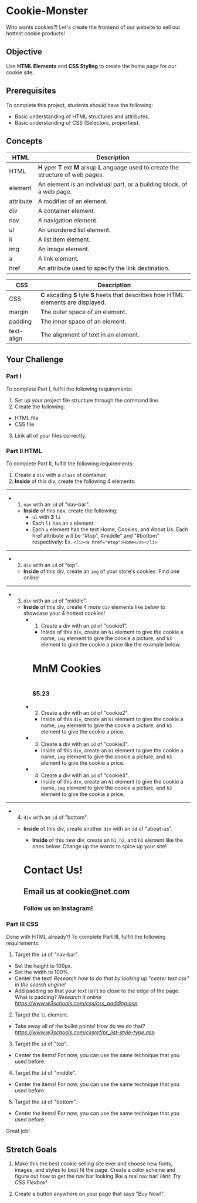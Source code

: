 # Cookie-Monster

Who wants cookies?! Let's create the frontend of our website to sell our hottest cookie products!

## Objective

Use **HTML Elements** and **CSS Styling** to create the home page for our cookie site.

## Prerequisites

To complete this project, students should have the following:
* Basic understanding of HTML structures and attributes.
* Basic understanding of CSS (Selectors, properties).

## Concepts

HTML | Description
-----|------------
HTML | **H** yper **T** ext **M** arkup **L** anguage used to create the structure of web pages.
element | An element is an individual part, or a building block, of a web page.
attribute | A modifier of an element.
div | A container element.
nav | A navigation element.
ul | An unordered list element.
li | A list item element.
img | An image element.
a | A link element.
href | An attribute used to specify the link destination.

CSS | Description
----|------------
CSS | **C** ascading **S** tyle **S** heets that describes how HTML elements are displayed.
margin |  The outer space of an element.
padding | The inner space of an element.
text-align | The alignment of text in an element.

## Your Challenge

### Part I

To complete Part I, fulfill the following requirements:
1. Set up your project file structure through the command line.
2. Create the following:
* HTML file
* CSS file
3. Link all of your files correctly.

### Part II HTML

To complete Part II, fulfill the following requirements:

1. Create a ```div``` with a ```class``` of container.
2. **Inside** of this div, create the following 4 elements:
---
  * 1. ```nav``` with an ```id``` of "nav-bar".
    * **Inside** of this nav, create the following:
      * ```ul``` with **3** ```li```
      * Each ```li``` has an ```a``` element
      * Each ```a``` element has the text Home, Cookies, and About Us. Each href attribute will be "#top", #middle" and "#bottom" respectively: Ex. ```<li><a href="#top">Home</a></li>```
---
  * 2. ```div``` with an ```id``` of "top".
    * **Inside** of this div, create an ```img``` of your store's cookies. Find one online!
---
  * 3. ```div``` with an ```id``` of "middle".
    * **Inside** of this div, create 4 more ```div``` elements like below to showcase your 4 hottest cookies!
      * 1. Create a div with an ```id``` of "cookie1".
        * Inside of this ```div```, create an ```h1``` element to give the cookie a name, ```img``` element to give the cookie a picture, and ```h3``` element to give the cookie a price like the example below.

        <div id="cookie1">
          <h1 id="cookie1-title">MnM Cookies</h1>
          <img src="https://greatamericancookies.s3.amazonaws.com/app/uploads/2015/10/OriginalChocChipMM1.png" alt="">
          <h3 id="cookie1-price">$5.23</h3>
        </div>

      * 2. Create a div with an ```id``` of "cookie2".
        * Inside of this ```div```, create an ```h1``` element to give the cookie a name, ```img``` element to give the cookie a picture, and ```h3``` element to give the cookie a price.

      * 3. Create a div with an ```id``` of "cookie3".
        * Inside of this ```div```, create an ```h1``` element to give the cookie a name, ```img``` element to give the cookie a picture, and ```h3``` element to give the cookie a price.

      * 4. Create a div with an ```id``` of "cookie4".
        * Inside of this ```div```, create an ```h1``` element to give the cookie a name, ```img``` element to give the cookie a picture, and ```h3``` element to give the cookie a price.

---

  * 4. ```div``` with an ```id``` of "bottom".
    * **Inside** of this div, create another ```div``` with an ```id``` of "about-us".
      * **Inside** of this new div, create an ```h1```, ```h2```, and ```h3``` element like the ones below. Change up the words to spice up your site!

      <h1>Contact Us!</h1>
      <h2>Email us at cookie@net.com</h2>
      <h3>Follow us on Instagram!</h3>

### Part III CSS

Done with HTML already?! To complete Part III, fulfill the following requirements:

1. Target the ```id``` of "nav-bar".
  * Set the height to 100px.
  * Set the width to 100%.
  * Center the text! *Research how to do that by looking up "center text css" in the search engine!*
  * Add padding so that your text isn't so close to the edge of the page. What is padding? *Research it online https://www.w3schools.com/css/css_padding.asp.*

2. Target the ```li``` element.
  * Take away all of the bullet points! How do we do that? *https://www.w3schools.com/cssref/pr_list-style-type.asp*

3. Target the ```id``` of "top".
  * Center the items! For now, you can use the same technique that you used before.

4. Target the ```id``` of "middle".
  * Center the items! For now, you can use the same technique that you used before.

5. Target the ```id``` of "bottom".
  * Center the items! For now, you can use the same technique that you used before.

Great job!

## Stretch Goals

1. Make this the best cookie selling site ever and choose new fonts, images, and styles to best fit the page. Create a color scheme and figure out how to get the nav bar looking like a real nav bar!
*Hint: Try CSS Flexbox!*

2. Create a button anywhere on your page that says "Buy Now!".
